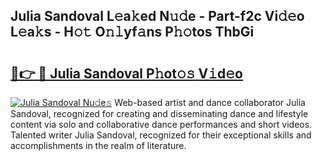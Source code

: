 ## Julia Sandoval L𝚎a𝚔ed N𝚞𝚍e - Part-f2c Vi𝚍𝚎o L𝚎a𝚔s - H𝚘𝚝 O𝚗𝚕yf𝚊ns P𝚑𝚘tos ThbGi

# <h2><a href="http://kf7rhjp.oniu.top/?m=Julia+Sandoval">🔗👉 🔴 Julia Sandoval P𝚑ot𝚘𝚜 V𝚒d𝚎o</a></h2>

[![Julia Sandoval Nu𝚍e𝚜](https://i.imgur.com/0qMVB7G.gif)](http://kf7rhjp.oniu.top/?m=Julia+Sandoval)
Web-based artist and dance collaborator Julia Sandoval, recognized for creating and disseminating dance and lifestyle content via solo and collaborative dance performances and short videos. Talented writer Julia Sandoval, recognized for their exceptional skills and accomplishments in the realm of literature.  
